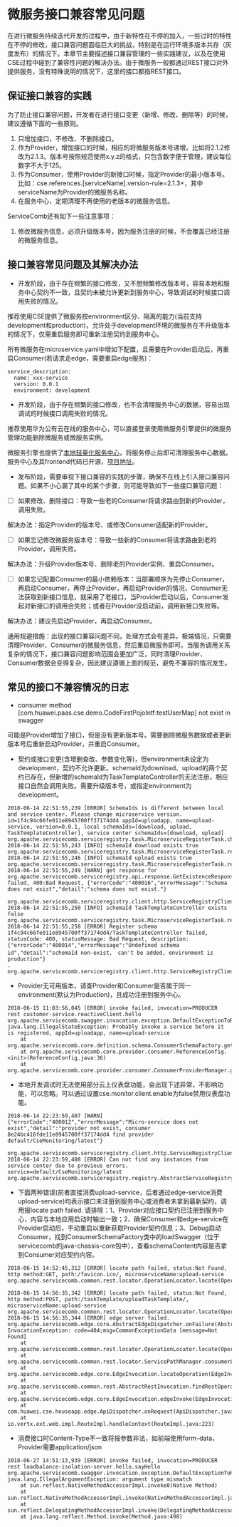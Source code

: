 # 微服务接口兼容常见问题

在进行微服务持续迭代开发的过程中，由于新特性在不停的加入，一些过时的特性在不停的修改，接口兼容问题面临巨大的挑战，特别是在运行环境多版本共存（灰度发布）的情况下。本章节主要描述接口兼容管理的一些实践建议，以及在使用CSE过程中碰到了兼容性问题的解决办法。由于微服务一般都通过REST接口对外提供服务，没有特殊说明的情况下，这里的接口都指REST接口。

## 保证接口兼容的实践

为了防止接口兼容问题，开发者在进行接口变更（新增、修改、删除等）的时候，建议遵循下面的一些原则。

1. 只增加接口，不修改、不删除接口。
2. 作为Provider，增加接口的时候，相应的将微服务版本号递增。比如将2.1.2修改为2.1.3。版本号按照规范使用x.y.z的格式，只包含数字便于管理，建议每位数字不大于125。
3. 作为Consumer，使用Provider的新接口时候，指定Provider的最小版本号。比如：cse.references.\[serviceName\].version-rule=2.1.3+，其中serviceName为Provider的微服务名称。
4. 在服务中心，定期清理不再使用的老版本的微服务信息。

ServiceComb还有如下一些注意事项：
1. 修改微服务信息，必须升级版本号，因为服务注册的时候，不会覆盖已经注册的微服务信息。

## 接口兼容常见问题及其解决办法

- 开发阶段，由于存在频繁的接口修改，又不想频繁修改版本号，容易本地和服务中心契约不一致，且契约未被允许更新到服务中心，导致调试的时候接口调用失败的情况。

推荐使用CSE提供了微服务按environment区分、隔离的能力(当前支持development和production)，允许处于development环境的微服务在不升级版本的情况下，仅需重启服务即可重新注册契约到服务中心。

所有微服务在microservice.yaml中增如下配置，且需要在Provider启动后，再重启Consumer(若请求走edge，需要重启edge服务)：

```
service_description:
  name: xxx-service
  version: 0.0.1
  environment: development
```



- 开发阶段，由于存在频繁的接口修改，也不会清理服务中心的数据，容易出现调试的时候接口调用失败的情况。

推荐使用华为公有云在线的服务中心，可以直接登录使用微服务引擎提供的微服务管理功能删除微服务或微服务实例。

微服务引擎也提供了[本地轻量化服务中心](https://console.huaweicloud.com/cse/?region=cn-north-1#/cse/tools)，将服务停止后即可清理服务中心数据。服务中心及其frontend代码已开源，[项目地址](https://github.com/apache/incubator-servicecomb-service-center)。



- 发布阶段，需要审视下接口兼容的实践的步骤，确保不在线上引入接口兼容问题。如果不小心漏了其中的某个步骤，则可能导致如下一些接口兼容问题：

- [ ] 如果修改、删除接口：导致一些老的Consumer将请求路由到新的Provider，调用失败。

解决办法：指定Provider的版本号、或修改Consumer适配新的Provider。

- [ ] 如果忘记修改微服务版本号：导致一些新的Consumer将请求路由到老的Provider，调用失败。

解决办法：升级Provider版本号、删除老的Provider实例、重启Consumer。

- [ ] 如果忘记配置Consumer的最小依赖版本：当部署顺序为先停止Consumer，再启动Consumer，再停止Provider，再启动Provider的情况，Consumer无法获取到新接口信息，就采用了老接口，当Provider启动以后，Consumer发起对新接口的调用会失败；或者在Provider没启动前，调用新接口失败等。

解决办法：建议先启动Provider，再启动Consumer。

通用规避措施：出现的接口兼容问题不同，处理方式会有差异。极端情况，只需要清理Provider、Consumer的微服务信息，然后重启微服务即可。当服务调用关系复杂的情况下，接口兼容问题影响范围会更加广泛，同时清理Provider、Consumer数据会变得复杂，因此建议遵循上面的规范，避免不兼容的情况发生。



## 常见的接口不兼容情况的日志

* consumer method \[com.huawei.paas.cse.demo.CodeFirstPojoIntf:testUserMap\] not exist in swagger

可能是Provider增加了接口，但是没有更新版本号。需要删除微服务数据或者更新版本号后重新启动Provider，并重启Consumer。



* 契约或接口变更(含增删查改、参数变化等)，但environment未设定为development，契约不允许更新。schemaId为download、upload的两个契约已存在，但新增的schemaId为TaskTemplateController的无法注册，相应接口自然会调用失败。需要升级版本号，或指定environment为development。

```
2018-06-14 22:51:55,239 [ERROR] SchemaIds is different between local and service center. Please change microservice version. id=1f4c94c66fe011e8945700ff37174dd4 appId=uploadapp, name=upload-service, version=0.0.1, local schemaIds=[download, upload, TaskTemplateController], service center schemaIds=[download, upload] org.apache.servicecomb.serviceregistry.task.MicroserviceRegisterTask.checkSchemaIdSet(MicroserviceRegisterTask.java:116)
2018-06-14 22:51:55,243 [INFO] schemaId download exists true org.apache.servicecomb.serviceregistry.task.MicroserviceRegisterTask.registerSchemas(MicroserviceRegisterTask.java:144)
2018-06-14 22:51:55,246 [INFO] schemaId upload exists true org.apache.servicecomb.serviceregistry.task.MicroserviceRegisterTask.registerSchemas(MicroserviceRegisterTask.java:144)
2018-06-14 22:51:55,249 [WARN] get response for org.apache.servicecomb.serviceregistry.api.response.GetExistenceResponse failed, 400:Bad Request, {"errorCode":"400016","errorMessage":"Schema does not exist","detail":"schema does not exist."}
 org.apache.servicecomb.serviceregistry.client.http.ServiceRegistryClientImpl.lambda$null$0(ServiceRegistryClientImpl.java:118)
2018-06-14 22:51:55,250 [INFO] schemaId TaskTemplateController exists false org.apache.servicecomb.serviceregistry.task.MicroserviceRegisterTask.registerSchemas(MicroserviceRegisterTask.java:144)
2018-06-14 22:51:55,258 [ERROR] Register schema 1f4c94c66fe011e8945700ff37174dd4/TaskTemplateController failed, statusCode: 400, statusMessage: Bad Request, description: {"errorCode":"400014","errorMessage":"Undefined schema id","detail":"schemaId non-exist， can't be added, environment is production"}
. org.apache.servicecomb.serviceregistry.client.http.ServiceRegistryClientImpl.registerSchema(ServiceRegistryClientImpl.java:306)
```

* Provider无可用版本，请查Provider和Consumer是否属于同一environment(默认为Production)，且成功注册到服务中心。

```
2018-06-15 11:03:56,045 [ERROR] invoke failed, invocation=PRODUCER rest customer-service.reactiveClient.hello org.apache.servicecomb.swagger.invocation.exception.DefaultExceptionToResponseConverter.convert(DefaultExceptionToResponseConverter.java:35)
java.lang.IllegalStateException: Probably invoke a service before it is registered, appId=uploadapp, name=upload-service
	at org.apache.servicecomb.core.definition.schema.ConsumerSchemaFactory.getOrCreateMicroserviceMeta(ConsumerSchemaFactory.java:90)
	at org.apache.servicecomb.core.provider.consumer.ReferenceConfig.<init>(ReferenceConfig.java:36)
	at org.apache.servicecomb.core.provider.consumer.ConsumerProviderManager.getReferenceConfig(ConsumerProviderManager.java:82)
```

*  本地开发调试时无法使用部分云上仪表盘功能，会出现下述异常，不影响功能，可以忽略。可以通过设置cse.monitor.client.enable为false禁用仪表盘功能。

```
2018-06-14 22:23:59,407 [WARN] {"errorCode":"400012","errorMessage":"Micro-service does not exist","detail":"provider not exist, consumer 8e24bc416fde11e8945700ff37174dd4 find provider default/CseMonitoring/latest"}
 org.apache.servicecomb.serviceregistry.client.http.ServiceRegistryClientImpl.lambda$null$4(ServiceRegistryClientImpl.java:199)
2018-06-14 22:23:59,408 [ERROR] Can not find any instances from service center due to previous errors. service=default/CseMonitoring/latest org.apache.servicecomb.serviceregistry.registry.AbstractServiceRegistry.findServiceInstances(AbstractServiceRegistry.java:256)
```

*  下面两种错误(前者直接消费upload-service，后者通过edge-service消费upload-service)均表示接口未注册到服务中心或消费者未拿到最新契约，调用报locate path failed. 请排除：1、Provider对应接口契约已注册到服务中心，内容与本地应用启动时输出一致；2、确保Consumer和edge-service在Provider启动后，手动重启以重新获取Provider契约信息；3、Debug启动Consumer，找到ConsumerSchemaFactory类中的loadSwagger（位于servicecomb的java-chassis-core包中），查看schemaContent内容是否拿到Consumer对应契约内容。

```
2018-06-15 14:52:45,312 [ERROR] locate path failed, status:Not Found, http method:GET, path:/favicon.ico/, microserviceName:upload-service org.apache.servicecomb.common.rest.locator.OperationLocator.locate(OperationLocator.java:72)
```

```
2018-06-15 14:56:35,342 [ERROR] locate path failed, status:Not Found, http method:POST, path:/taskTemplate/uploadTaskTemplate/, microserviceName:upload-service org.apache.servicecomb.common.rest.locator.OperationLocator.locate(OperationLocator.java:72)
2018-06-15 14:56:35,344 [ERROR] edge server failed. org.apache.servicecomb.edge.core.AbstractEdgeDispatcher.onFailure(AbstractEdgeDispatcher.java:33)
InvocationException: code=404;msg=CommonExceptionData [message=Not Found]
	at org.apache.servicecomb.common.rest.locator.OperationLocator.locate(OperationLocator.java:77)
	at org.apache.servicecomb.common.rest.locator.ServicePathManager.consumerLocateOperation(ServicePathManager.java:107)
	at org.apache.servicecomb.edge.core.EdgeInvocation.locateOperation(EdgeInvocation.java:114)
	at org.apache.servicecomb.common.rest.AbstractRestInvocation.findRestOperation(AbstractRestInvocation.java:77)
	at org.apache.servicecomb.edge.core.EdgeInvocation.edgeInvoke(EdgeInvocation.java:66)
	at com.huawei.cse.houseapp.edge.ApiDispatcher.onRequest(ApiDispatcher.java:84)
	at io.vertx.ext.web.impl.RouteImpl.handleContext(RouteImpl.java:223)
```

*  消费接口时Content-Type不一致将报参数非法，如前端使用form-data，Provider需要application/json

```
2018-06-27 14:51:13,939 [ERROR] invoke failed, invocation=PRODUCER rest loadbalance-isolation-server.hello.sayHello org.apache.servicecomb.swagger.invocation.exception.DefaultExceptionToResponseConverter.convert(DefaultExceptionToResponseConverter.java:35)
java.lang.IllegalArgumentException: argument type mismatch
	at sun.reflect.NativeMethodAccessorImpl.invoke0(Native Method)
	at sun.reflect.NativeMethodAccessorImpl.invoke(NativeMethodAccessorImpl.java:62)
	at sun.reflect.DelegatingMethodAccessorImpl.invoke(DelegatingMethodAccessorImpl.java:43)
	at java.lang.reflect.Method.invoke(Method.java:498)
```